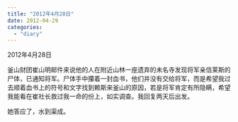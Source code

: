 ```yaml
---
title: "2012年4月28日"
date: 2012-04-29
categories: 
  - "diary"
---
```


2012年4月28日

釜山财团崔山明邮件来说他的人在附近山林一座遗弃的未名寺发现将军亲信莱斯的尸体，已通知将军。尸体手中攥着一封血书，他们并没有交给将军，而是希望我过去顺着血书上的符号和文字找到赖斯来釜山的原因，若是将军肯定有所隐瞒，希望我能看在崔社长救过我一命的份上，如实调查。我回复两天后出发。

她答应了，水到渠成。

